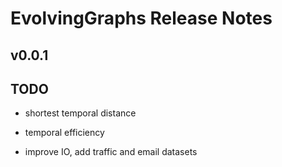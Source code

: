 EvolvingGraphs Release Notes
============================

v0.0.1
------

TODO
----

* shortest temporal distance

* temporal efficiency

* improve IO, add traffic and email datasets

